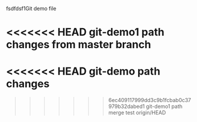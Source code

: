 fsdfdsf1Git demo file

<<<<<<< HEAD
git-demo1 path changes from master branch
=======
<<<<<<< HEAD
git-demo path changes
=======
>>>>>>> 6ec409117999dd3c9b1fcbab0c37979b32dabed1
git-demo1 path merge test
>>>>>>> origin/HEAD
